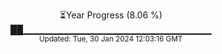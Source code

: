 <p align="center">
⏳Year Progress (8.06 %)<br>
██▁▁▁▁▁▁▁▁▁▁▁▁▁▁▁▁▁▁▁▁▁▁▁▁▁▁▁▁ <br>
<sub>Updated: Tue, 30 Jan 2024 12:03:16 GMT</sub>
</p>

